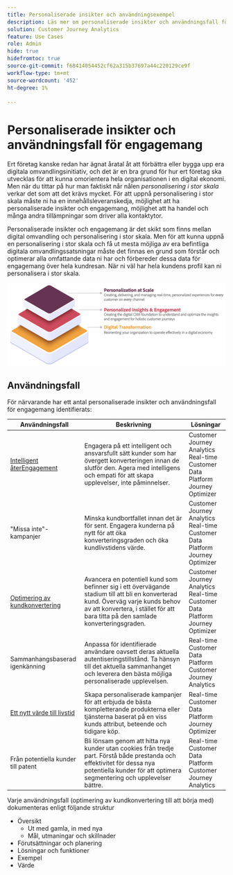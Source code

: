 ```yaml
---
title: Personaliserade insikter och användningsexempel
description: Läs mer om personaliserade insikter och användningsfall för engagemang
solution: Customer Journey Analytics
feature: Use Cases
role: Admin
hide: true
hidefromtoc: true
source-git-commit: f68414054452cf62a315b37697a44c220129ce9f
workflow-type: tm+mt
source-wordcount: '452'
ht-degree: 1%

---
```



# Personaliserade insikter och användningsfall för engagemang

Ert företag kanske redan har ägnat åratal åt att förbättra eller bygga upp era digitala omvandlingsinitiativ, och det är en bra grund för hur ert företag ska utvecklas för att kunna omorientera hela organisationen i en digital ekonomi. Men när du tittar på hur man faktiskt når nålen *personalisering i stor skala* verkar det som att det krävs mycket. För att uppnå personalisering i stor skala måste ni ha en innehållsleveranskedja, möjlighet att ha personaliserade insikter och engagemang, möjlighet att ha handel och många andra tillämpningar som driver alla kontaktytor.

Personaliserade insikter och engagemang är det skikt som finns mellan digital omvandling och personalisering i stor skala. Men för att kunna uppnå en personalisering i stor skala och få ut mesta möjliga av era befintliga digitala omvandlingssatsningar måste det finnas en grund som förstår och optimerar alla omfattande data ni har och förbereder dessa data för engagemang över hela kundresan. När ni väl har hela kundens profil kan ni personalisera i stor skala.

![PIE](assets/pie.png)

## Användningsfall

För närvarande har ett antal personaliserade insikter och användningsfall för engagemang identifierats:

| Användningsfall | Beskrivning | Lösningar |
|---|---|---|
| [Intelligent återEngagement](https://experienceleague.adobe.com/en/docs/experience-platform/rtcdp/use-cases/personalization-insights-engagement/intelligent-re-engagement) | Engagera på ett intelligent och ansvarsfullt sätt kunder som har övergett konverteringen innan de slutför den. Agera med intelligens och empati för att skapa upplevelser, inte påminnelser. | Customer Journey Analytics<br/>Real-time Customer Data Platform<br/>Journey Optimizer |
| &quot;Missa inte&quot;-kampanjer | Minska kundbortfallet innan det är för sent. Engagera kunderna på nytt för att öka konverteringsgraden och öka kundlivstidens värde. | Customer Journey Analytics<br/>Real-time Customer Data Platform<br/>Journey Optimizer |
| [Optimering av kundkonvertering](customer-conversion-optimization.md) | Avancera en potentiell kund som befinner sig i ett övervägande stadium till att bli en konverterad kund. Överväg varje kunds behov av att konvertera, i stället för att bara titta på den samlade konverteringsgraden. | Customer Journey Analytics<br/>Real-time Customer Data Platform<br/>Journey Optimizer |
| Sammanhangsbaserad igenkänning | Anpassa för identifierade användare oavsett deras aktuella autentiseringstillstånd. Ta hänsyn till det aktuella sammanhanget och leverera den bästa möjliga personaliserade upplevelsen. | Real-time Customer Data Platform<br/>Customer Journey Analytics |
| [Ett nytt värde till livstid](https://experienceleague.adobe.com/en/docs/experience-platform/rtcdp/use-cases/personalization-insights-engagement/evolve-one-time-value-to-lifetime-value) | Skapa personaliserade kampanjer för att erbjuda de bästa kompletterande produkterna eller tjänsterna baserat på en viss kunds attribut, beteende och tidigare köp. | Real-time Customer Data Platform<br/>Journey Optimizer |
| Från potentiella kunder till patent | Bli lönsam genom att hitta nya kunder utan cookies från tredje part. Förstå både prestanda och effektivitet för dessa nya potentiella kunder för att optimera segmentering och upplevelser bättre. | Real-time Customer Data Platform<br/>Customer Journey Analytics |

Varje användningsfall (optimering av kundkonvertering till att börja med) dokumenteras enligt följande struktur

- Översikt
   - Ut med gamla, in med nya
   - Mål, utmaningar och skillnader
- Förutsättningar och planering
- Lösningar och funktioner
- Exempel
- Värde

